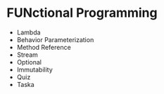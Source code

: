# FUNctional Programming

* Lambda
* Behavior Parameterization
* Method Reference
* Stream
* Optional
* Immutability
* Quiz
* Taska